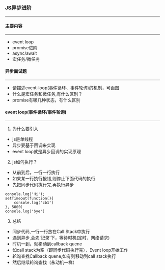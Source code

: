 ### JS异步进阶
---

#### 主要内容
---
* event loop
* promise进阶
* async/await
* 宏任务/微任务

#### 异步面试题
---
* 请描述event-loop(事件循环、事件轮询)的机制，可画图
* 什么是宏任务和微任务,有什么区别？
* promise有哪几种状态，有什么区别

#### event loop(事件循环/事件轮询)
---
1. 为什么要引入

* js是单线程
* 异步要基于回调来实现
* event loop就是异步回调的实现原理

2. js如何执行？
* 从前到后，一行一行执行
* 如果某一行执行报错,则停止下面代码的执行
* 先把同步代码执行完,再执行异步

```
console.log('Hi');
setTimeout(function(){
    console.log('cb1')
}, 5000)
console.log('bye')
```

3. 总结

* 同步代码,一行一行放在Call Stack中执行
* 遇到异步,会先'记录'下，等待时机(定时、网络请求)
* 时机一到，就移动到callback quene
* 如call stack为空（即同步代码执行完），Event loop开始工作
* 轮询查找Callback quene,如有则移动到call stack执行
* 然后继续轮询查找（永动机一样）





